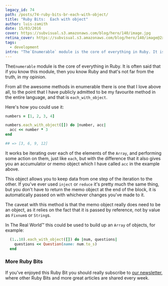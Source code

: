 ```yaml
---
legacy_id: 74
path: /posts/74-ruby-bits-br-each-with-object/
title: "Ruby Bits:  Each with object"
author: luis-zamith
date: 15/03/2016
cover: https://subvisual.s3.amazonaws.com/blog/hero/140/image.jpg
retina_cover: https://subvisual.s3.amazonaws.com/blog/hero/140/image@2x.jpg
tags:
  - development
intro: "The`Enumerable` module is the core of everything in Ruby. It is often said that"
---
```


The`Enumerable` module is the core of everything in Ruby. It is often said that
if you know this module, then you know Ruby and that's not far from the truth, in my opinion.

From all the awesome methods in enumerable there is one that I love above all,
to the point that I have publicly admitted to be my favourite method in the
entire language, and that is `each_with_object`.

Here's how you could use it:

```ruby
numbers = [1, 2, 3, 4]

numbers.each_with_object([]) do |number, acc|
  acc << number * 3
end

## => [3, 6, 9, 12]
```

It works be iterating over each of the elements of the `Array`, and performing
some action on them, just like `each`, but with the difference that it also
gives you an accumulator or memo object which I have called `acc` in the example
above.

This object allows you to keep data from one step of the iteration to the other.
If you've ever used `inject` or `reduce` it's pretty much the same thing, but
you don't have to return the memo object at the end of the block, it is
automatically passed on with whichever changes you've made to it.

The caveat with this method is that the memo object really does need to be an
object, as it relies on the fact that it is passed by reference, not by value as
`Fixnum`s or `String`s.

In The Real World™ this could be used to build up an `Array` of objects, for
example:

```ruby
  (1..10).each_with_object([]) do |num, questions|
    questions << Question(name: num.to_s)
  end
```

### More Ruby Bits

If you've enjoyed this Ruby Bit you should really subscribe to [our
newsletter](https://subvisual.co/newsletter/), where other Ruby Bits and
more great articles are shared every week.

